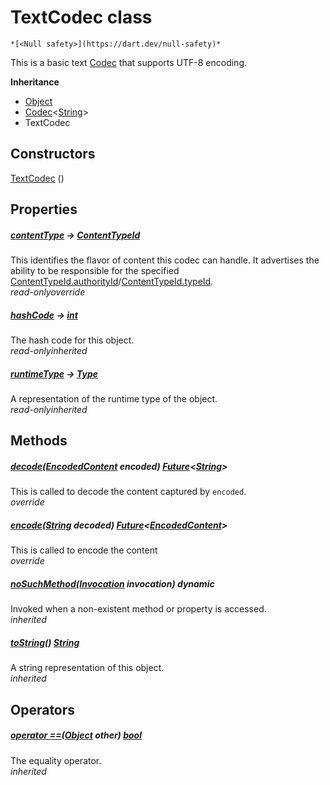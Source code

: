 


# TextCodec class






    *[<Null safety>](https://dart.dev/null-safety)*



<p>This is a basic text <a href="../xmtp/Codec-class.md">Codec</a> that supports UTF-8 encoding.</p>



**Inheritance**

- [Object](https://api.flutter.dev/flutter/dart-core/Object-class.html)
- [Codec](../xmtp/Codec-class.md)&lt;[String](https://api.flutter.dev/flutter/dart-core/String-class.html)>
- TextCodec








## Constructors

[TextCodec](../xmtp/TextCodec/TextCodec.md) ()

   


## Properties

##### [contentType](../xmtp/TextCodec/contentType.md) &#8594; [ContentTypeId](https://pub.dev/documentation/xmtp_proto/0.0.1-development/xmtp_proto/ContentTypeId-class.html)



This identifies the flavor of content this codec can handle.
It advertises the ability to be responsible for the specified
<a href="https://pub.dev/documentation/xmtp_proto/0.0.1-development/xmtp_proto/ContentTypeId/authorityId.html">ContentTypeId.authorityId</a>/<a href="https://pub.dev/documentation/xmtp_proto/0.0.1-development/xmtp_proto/ContentTypeId/typeId.html">ContentTypeId.typeId</a>.  
_<span class="feature">read-only</span><span class="feature">override</span>_



##### [hashCode](https://api.flutter.dev/flutter/dart-core/Object/hashCode.html) &#8594; [int](https://api.flutter.dev/flutter/dart-core/int-class.html)



The hash code for this object.  
_<span class="feature">read-only</span><span class="feature">inherited</span>_



##### [runtimeType](https://api.flutter.dev/flutter/dart-core/Object/runtimeType.html) &#8594; [Type](https://api.flutter.dev/flutter/dart-core/Type-class.html)



A representation of the runtime type of the object.  
_<span class="feature">read-only</span><span class="feature">inherited</span>_





## Methods

##### [decode](../xmtp/TextCodec/decode.md)([EncodedContent](https://pub.dev/documentation/xmtp_proto/0.0.1-development/xmtp_proto/EncodedContent-class.html) encoded) [Future](https://api.flutter.dev/flutter/dart-async/Future-class.html)&lt;[String](https://api.flutter.dev/flutter/dart-core/String-class.html)>



This is called to decode the content captured by <code>encoded</code>.  
_<span class="feature">override</span>_



##### [encode](../xmtp/TextCodec/encode.md)([String](https://api.flutter.dev/flutter/dart-core/String-class.html) decoded) [Future](https://api.flutter.dev/flutter/dart-async/Future-class.html)&lt;[EncodedContent](https://pub.dev/documentation/xmtp_proto/0.0.1-development/xmtp_proto/EncodedContent-class.html)>



This is called to encode the content  
_<span class="feature">override</span>_



##### [noSuchMethod](https://api.flutter.dev/flutter/dart-core/Object/noSuchMethod.html)([Invocation](https://api.flutter.dev/flutter/dart-core/Invocation-class.html) invocation) dynamic



Invoked when a non-existent method or property is accessed.  
_<span class="feature">inherited</span>_



##### [toString](https://api.flutter.dev/flutter/dart-core/Object/toString.html)() [String](https://api.flutter.dev/flutter/dart-core/String-class.html)



A string representation of this object.  
_<span class="feature">inherited</span>_





## Operators

##### [operator ==](https://api.flutter.dev/flutter/dart-core/Object/operator_equals.html)([Object](https://api.flutter.dev/flutter/dart-core/Object-class.html) other) [bool](https://api.flutter.dev/flutter/dart-core/bool-class.html)



The equality operator.  
_<span class="feature">inherited</span>_















